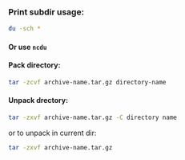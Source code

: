 ### Print subdir usage:
```sh
du -sch *
```
#### Or use `ncdu`

#### Pack directory:
```sh
tar -zcvf archive-name.tar.gz directory-name
```

#### Unpack drectory:
```sh
tar -zxvf archive-name.tar.gz -C directory name
```
or to unpack in current dir:
```sh
tar -zxvf archive-name.tar.gz
```
